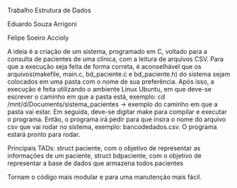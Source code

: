 Trabalho Estrutura de Dados

Eduardo Souza Arrigoni

Felipe Soeiro Accioly


A ideia é a criação de um sistema, programado em C, voltado para a consulta de pacientes de uma clínica, com a leitura de arquivos CSV.
Para que a execução seja feita de forma correta, é aconselhável que os arquivos(makefile, main.c, bd_paciente.c e bd_paciente.h) do sistema sejam colocados em uma pasta com o nome de sua preferência. Após isso, a execução é feita utilizando o ambiente Linux Ubuntu, em que deve-se escrever o caminho em que a pasta está, exemplo: cd /mnt/d/Documents/sistema_pacientes -> exemplo do caminho em que a pasta vai estar. Em seguida, deve-se digitar make para compilar e executar o programa. Então, o programa irá pedir para que insira o nome do arquivo csv que vai rodar no sistema, exemplo: bancodedados.csv. O programa estará pronto para rodar.

Principais TADs: struct paciente, com o objetivo de representar as informações de um paciente, struct bdpaciente, com o objetivo de representar a base de dados que armazena todos pacientes

Tornam o código mais modular e para uma manutenção mais fácil.
